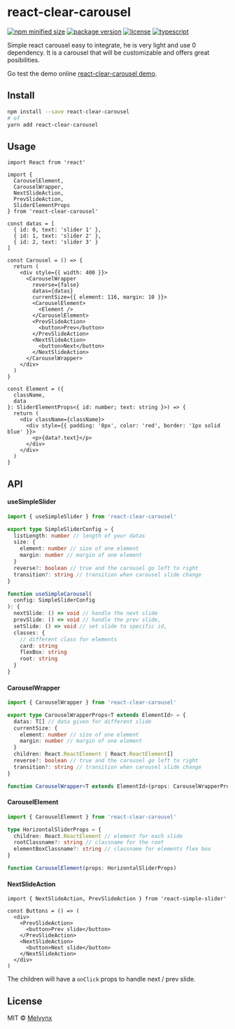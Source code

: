 # react-clear-carousel

[![npm minified size](https://img.shields.io/bundlephobia/min/react-clear-carousel?style=flat-square)](https://www.npmjs.com/package/react-clear-carousel)
[![package version](https://img.shields.io/npm/v/react-clear-carousel?style=flat-square)](https://www.npmjs.com/package/react-clear-carousel)
[![license](https://img.shields.io/npm/l/react-clear-carousel?style=flat-square)](https://www.npmjs.com/package/react-clear-carousel)
[![typescript](https://shields-staging.herokuapp.com/badge/types-TypeScript-%232f74c0?style=flat-square&logo=appveyor)](https://www.npmjs.com/package/react-clear-carousel)

Simple react carousel easy to integrate, he is very light and use 0 dependency.
It is a carousel that will be customizable and offers great posibilities.

Go test the demo online [react-clear-carousel demo](https://melvynx.github.io/react-clear-carousel/).

## Install

```bash
npm install --save react-clear-carousel
# of
yarn add react-clear-carousel
```

## Usage

```tsx
import React from 'react'

import {
  CarouselElement,
  CarouselWrapper,
  NextSlideAction,
  PrevSlideAction,
  SliderElementProps
} from 'react-clear-carousel'

const datas = [
  { id: 0, text: 'slider 1' },
  { id: 1, text: 'slider 2' },
  { id: 2, text: 'slider 3' }
]

const Carousel = () => {
  return (
    <div style={{ width: 400 }}>
      <CarouselWrapper
        reverse={false}
        datas={datas}
        currentSize={{ element: 116, margin: 10 }}>
        <CarouselElement>
          <Element />
        </CarouselElement>
        <PrevSlideAction>
          <button>Prev</button>
        </PrevSlideAction>
        <NextSlideAction>
          <button>Next</button>
        </NextSlideAction>
      </CarouselWrapper>
    </div>
  )
}

const Element = ({
  className,
  data
}: SliderElementProps<{ id: number; text: string }>) => {
  return (
    <div className={className}>
      <div style={{ padding: '8px', color: 'red', border: '1px solid blue' }}>
        <p>{data?.text}</p>
      </div>
    </div>
  )
}
```

## API

#### useSimpleSlider

```ts
import { useSimpleSlider } from 'react-clear-carousel'

export type SimpleSliderConfig = {
  listLength: number // length of your datas
  size: {
    element: number // size of one element
    margin: number // margin of one element
  }
  reverse?: boolean // true and the carousel go left to right
  transition?: string // transition when carousel slide change
}

function useSimpleCarousel(
  config: SimpleSliderConfig
): {
  nextSlide: () => void // handle the next slide
  prevSlide: () => void // handle the prev slide,
  setSlide: () => void // set slide to specific id,
  classes: {
    // different class for elements
    card: string
    flexBox: string
    root: string
  }
}
```

#### CarouselWrapper

```ts
import { CarouselWrapper } from 'react-clear-carousel'

export type CarouselWrapperProps<T extends ElementId> = {
  datas: T[] // data given for different slide
  currentSize: {
    element: number // size of one element
    margin: number // margin of one element
  }
  children: React.ReactElement | React.ReactElement[]
  reverse?: boolean // true and the carousel go left to right
  transition?: string // transition when carousel slide change
}

function CarouselWrapper<T extends ElementId>(props: CarouselWrapperProps<T>)
```

#### CarouselElement

```ts
import { CarouselElement } from 'react-clear-carousel'

type HorizontalSliderProps = {
  children: React.ReactElement // element for each slide
  rootClassname?: string // classname for the root
  elementBoxClassname?: string // classname for elements flex box
}

function CarouselElement(props: HorizontalSliderProps)
```

#### NextSlideAction

```tsx
import { NextSlideAction, PrevSlideAction } from 'react-simple-slider'

const Buttons = () => (
  <div>
    <PrevSlideAction>
      <button>Prev slide</button>
    </PrevSlideAction>
    <NextSlideAction>
      <button>Next slide</button>
    </NextSlideAction>
  </div>
)
```

The children will have a `onClick` props to handle next / prev slide.

## License

MIT © [Melvynx](https://github.com/Melvynx)

